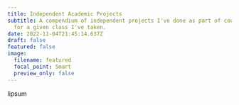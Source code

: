 ```yaml
---
title: Independent Academic Projects
subtitle: A compendium of independent projects I've done as part of coursework
  for a given class I've taken.
date: 2022-11-04T21:45:14.637Z
draft: false
featured: false
image:
  filename: featured
  focal_point: Smart
  preview_only: false
---
```

lipsum